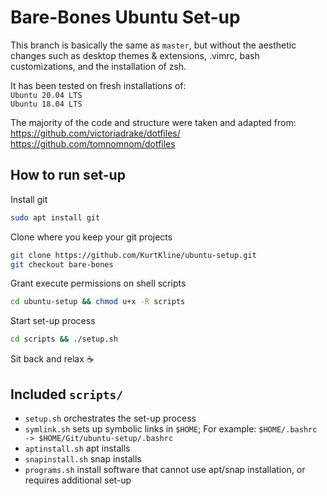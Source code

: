 # Bare-Bones Ubuntu Set-up
This branch is basically the same as `master`, but without the aesthetic changes such as desktop themes & extensions, .vimrc, bash customizations, and the installation of zsh.

It has been tested on fresh installations of:  
`Ubuntu 20.04 LTS`  
`Ubuntu 18.04 LTS`

The majority of the code and structure were taken and adapted from:  
https://github.com/victoriadrake/dotfiles/  
https://github.com/tomnomnom/dotfiles

## How to run set-up
Install git  
```sh
sudo apt install git
```

Clone where you keep your git projects  
```sh
git clone https://github.com/KurtKline/ubuntu-setup.git
git checkout bare-bones 
```

Grant execute permissions on shell scripts  
```sh
cd ubuntu-setup && chmod u+x -R scripts
```

Start set-up process  
```sh
cd scripts && ./setup.sh
```

Sit back and relax ☕

## Included `scripts/`
- `setup.sh` orchestrates the set-up process
- `symlink.sh` sets up symbolic links in `$HOME`; For example: `$HOME/.bashrc -> $HOME/Git/ubuntu-setup/.bashrc`
- `aptinstall.sh` apt installs
- `snapinstall.sh` snap installs
- `programs.sh` install software that cannot use apt/snap installation, or requires additional set-up
